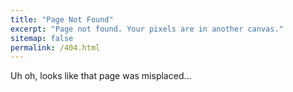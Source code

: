 ```yaml
---
title: "Page Not Found"
excerpt: "Page not found. Your pixels are in another canvas."
sitemap: false
permalink: /404.html
---
```


Uh oh, looks like that page was misplaced...
